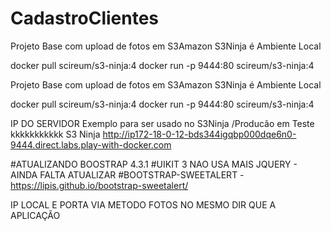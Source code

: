 # CadastroClientes
Projeto Base com upload de fotos em S3Amazon S3Ninja é Ambiente Local


docker pull scireum/s3-ninja:4
docker run -p 9444:80 scireum/s3-ninja:4


Projeto Base com upload de fotos em S3Amazon S3Ninja é Ambiente Local

docker pull scireum/s3-ninja:4 docker run -p 9444:80 scireum/s3-ninja:4

IP DO SERVIDOR Exemplo para ser usado no S3Ninja /Producão em Teste kkkkkkkkkkk S3 Ninja http://ip172-18-0-12-bds344igqbp000dqe6n0-9444.direct.labs.play-with-docker.com

#ATUALIZANDO BOOSTRAP 4.3.1 #UIKIT 3 NAO USA MAIS JQUERY - AINDA FALTA ATUALIZAR #BOOTSTRAP-SWEETALERT - https://lipis.github.io/bootstrap-sweetalert/

IP LOCAL E PORTA VIA METODO
FOTOS NO MESMO DIR QUE A APLICAÇÃO
